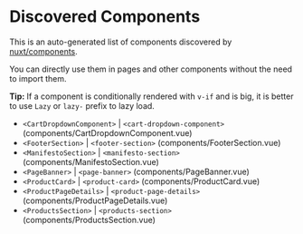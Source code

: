 # Discovered Components

This is an auto-generated list of components discovered by [nuxt/components](https://github.com/nuxt/components).

You can directly use them in pages and other components without the need to import them.

**Tip:** If a component is conditionally rendered with `v-if` and is big, it is better to use `Lazy` or `lazy-` prefix to lazy load.

- `<CartDropdownComponent>` | `<cart-dropdown-component>` (components/CartDropdownComponent.vue)
- `<FooterSection>` | `<footer-section>` (components/FooterSection.vue)
- `<ManifestoSection>` | `<manifesto-section>` (components/ManifestoSection.vue)
- `<PageBanner>` | `<page-banner>` (components/PageBanner.vue)
- `<ProductCard>` | `<product-card>` (components/ProductCard.vue)
- `<ProductPageDetails>` | `<product-page-details>` (components/ProductPageDetails.vue)
- `<ProductsSection>` | `<products-section>` (components/ProductsSection.vue)

